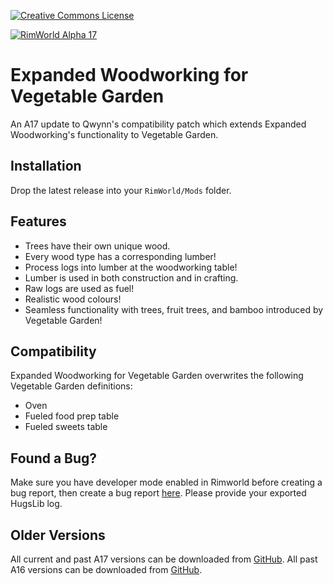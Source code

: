 [![Creative Commons License](https://i.creativecommons.org/l/by-nc-sa/4.0/80x15.png)](https://creativecommons.org/licenses/by-nc-sa/4.0/)

[![RimWorld Alpha 17](https://img.shields.io/badge/RimWorld-Alpha_17-brightgreen.svg)](http://rimworldgame.com/)

# Expanded Woodworking for Vegetable Garden
An A17 update to Qwynn's compatibility patch which extends Expanded Woodworking's functionality to Vegetable Garden.


## Installation
Drop the latest release into your `RimWorld/Mods` folder.


## Features
- Trees have their own unique wood.
- Every wood type has a corresponding lumber!
- Process logs into lumber at the woodworking table!
- Lumber is used in both construction and in crafting.
- Raw logs are used as fuel!
- Realistic wood colours!
- Seamless functionality with trees, fruit trees, and bamboo introduced by Vegetable Garden!


## Compatibility
Expanded Woodworking for Vegetable Garden overwrites the following Vegetable Garden definitions:

- Oven
- Fueled food prep table
- Fueled sweets table


## Found a Bug?
Make sure you have developer mode enabled in Rimworld before creating a bug report, then create a bug report [here](https://github.com/Adventurer13/ExpandedWoodworkingVG/issues). Please provide your exported HugsLib log.


## Older Versions
All current and past A17 versions can be downloaded from [GitHub](https://github.com/Adventurer13/ExpandedWoodworkingVG/releases).
All past A16 versions can be downloaded from [GitHub](https://github.com/Qwynn/ExpandedWoodworkingVG/releases).